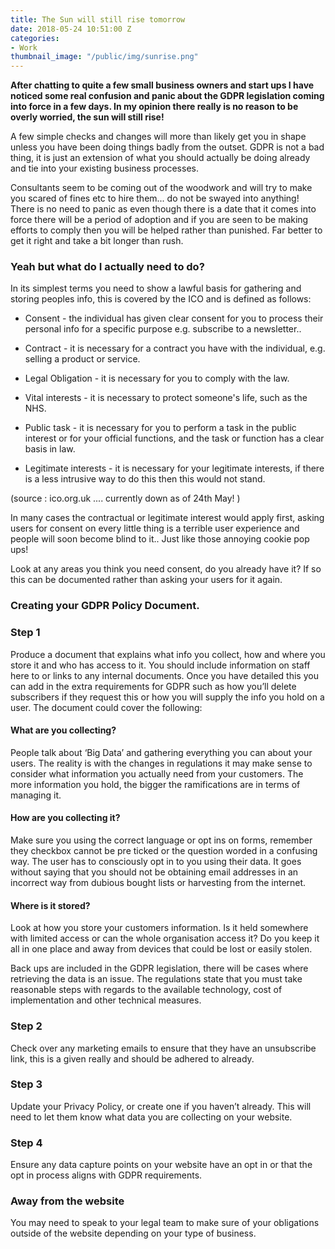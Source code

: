 ```yaml
---
title: The Sun will still rise tomorrow
date: 2018-05-24 10:51:00 Z
categories:
- Work
thumbnail_image: "/public/img/sunrise.png"
---
```


**After chatting to quite a few small business owners and start ups I have noticed some real confusion and panic about the GDPR legislation coming into force in a few days. In my opinion there really is no reason to be overly worried, the sun will still rise!**
 
A few simple checks and changes will more than likely get you in shape unless you have been doing things badly from the outset. GDPR is not a bad thing, it is just an extension of what you should actually be doing already and tie into your existing business processes.
 
Consultants seem to be coming out of the woodwork and will try to make you scared of fines etc to hire them... do not be swayed into anything! There is no need to panic as even though there is a date that it comes into force there will be a period of adoption and if you are seen to be making efforts to comply then you will be helped rather than punished. Far better to get it right and take a bit longer than rush.
 
### Yeah but what do I actually need to do?
 
In its simplest terms you need to show a lawful basis for gathering and storing peoples info, this is covered by the ICO and is defined as follows:
 
* Consent - the individual has given clear consent for you to process their personal info for a specific purpose e.g. subscribe to a newsletter..
 
* Contract - it is necessary for a contract you have with the individual, e.g. selling a product or service. 
 
* Legal Obligation - it is necessary for you to comply with the law.
 
* Vital interests - it is necessary to protect someone's life, such as the NHS.
 
* Public task - it is necessary for you to perform a task in the public interest or for your official functions, and the task or function has a clear basis in law.
 
* Legitimate interests - it is necessary for your legitimate interests, if there is a less intrusive way to do this then this would not stand.
 
(source : ico.org.uk .... currently down as of 24th May! )
 
In many cases the contractual or legitimate interest would apply first, asking users for consent on every little thing is a terrible user experience and people will soon become blind to it.. Just like those annoying cookie pop ups!
 
Look at any areas you think you need consent, do you already have it? If so this can be documented rather than asking your users for it again.
 
### Creating your GDPR Policy Document.
 
### Step 1
 
Produce a document that explains what info you collect, how and where you store it and who has access to it.  You should include information on staff here to or links to any internal documents. Once you have detailed this you can add in the extra requirements for GDPR such as how you’ll delete subscribers if they request this or how you will supply the info you hold on a user. The document could cover the following:
 
#### What are you collecting?
 
People talk about ‘Big Data’ and gathering everything you can about your users. The reality is with the changes in regulations it may make sense to consider what information you actually need from your customers. The more information you hold, the bigger the ramifications are in terms of managing it.
 
#### How are you collecting it?
 
Make sure you using the correct language or opt ins on forms, remember they checkbox cannot be pre ticked or the question worded in a confusing way. The user has to consciously opt in to you using their data. It goes without saying that you should not be obtaining email addresses in an incorrect way from dubious bought lists or harvesting from the internet.
 
#### Where is it stored?
 
Look at how you store your customers information. Is it held somewhere with limited access or can the whole organisation access it? Do you keep it all in one place and away from devices that could be lost or easily stolen.
 
 
Back ups are included in the GDPR legislation, there will be cases where retrieving the data is an issue. The regulations state that you must take reasonable steps with regards to the available technology, cost of implementation and other technical measures.
 
### Step 2
 
Check over any marketing emails to ensure that they have an unsubscribe link, this is a given really and should be adhered to already.
 
### Step 3
 
Update your Privacy Policy, or create one if you haven’t already. This will need to let them know what data you are collecting on your website.
 
### Step 4
 
Ensure any data capture points on your website have an opt in or that the opt in process aligns with GDPR requirements.
 
### Away from the website
 
You may need to speak to your legal team to make sure of your obligations outside of the website depending on your type of business.
